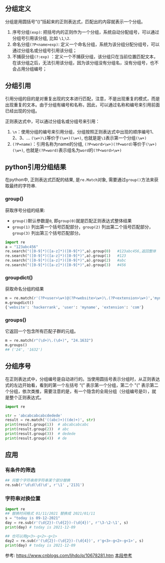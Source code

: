 ## 分组定义
分组是用圆括号“()”括起来的正则表达式，匹配出的内容就表示一个分组。

1. 序号分组`(exp)`: 把括号内的正则作为一个分组，系统自动分配组号，可以通过分组号引用该分组, 比如 `\1`,`\2`.
2. 命名分组`(?P<name>exp)`: 定义一个命名分组，系统为该分组分配分组号，可以通过分组名或分组号引用该分组；
3. 不捕获分组`(?:exp)` ：定义一个不捕获分组，该分组只在当前位置匹配文本，在该分组之后，无法引用该分组，因为该分组没有分组名，没有分组号，也不会占用分组编号；


## 分组引用
引用分组的目的是对重复出现的文本进行匹配，注意，不是出现重复的模式，而是出现重复的文本。由于分组有编号和名称，因此，可以通过名称和编号来引用前面已经出现的分组。

正则表达式中，可以通过分组名或分组号来引用：
1. `\n`：使用分组的编号来引用分组，分组按照正则表达式中出现的顺序编号1、2、3、... `(\w+)\1`等价于`(\w+)(\w+)`, 也就是是`\1`表示第一个分组`(\w+)`
2. `(?P=name)`：引用名称为name的分组, `(?P<word>\w+)(?P=word)`等价于`(\w+)(\w+)`, 也就是`(?P=word)`表示组名为`word`的`(?P<word>\w+)`


## python引用分组结果
在python中, 正则表达式匹配的结果, 是`re.Match`对象, 需要通过`group()`方法来获取最终的字符串.

### group()
获取序号分组的结果:
- `group()`默认参数是`0`, 即`group(0)`就是匹配正则表达式整体结果
- `group(1)` 列出第一个括号匹配部分，`group(2)` 列出第二个括号匹配部分，`group(3)` 列出第三个括号匹配部分。


```python
import re
a = "123abc456"
re.search("([0-9]*)([a-z]*)([0-9]*)",a).group(0)   #123abc456,返回整体
re.search("([0-9]*)([a-z]*)([0-9]*)",a).group(1)   #123
re.search("([0-9]*)([a-z]*)([0-9]*)",a).group(2)   #abc
re.search("([0-9]*)([a-z]*)([0-9]*)",a).group(3)   #456
```
### groupdict()
获取命名分组的结果
```python
m = re.match(r'(?P<user>\w+)@(?P<website>\w+)\.(?P<extension>\w+)','myname@hackerrank.com')
m.groupdict()
{'website': 'hackerrank', 'user': 'myname', 'extension': 'com'}
```



### groups()
它返回一个包含所有匹配子群的元组。
```python
m = re.match(r"(\d+)\.(\d+)", "24.1632")
m.groups()
## ('24', '1632')
```

## 分组序号
在正则表达式中，分组编号是自动进行的。当使用圆括号表示分组时，从正则表达式的左边开始看，看到的第一个左括号 “(” 表示第一个分组，第二个 "(" 表示第二个分组，依次类推，需要注意的是，有一个隐含的全局分组（分组编号是0），就是整个正则表达式。
```python
import re

str = 'abcabcabcabcdedede'
result = re.match('((abc)+)((de)+)', str)
print(result.group(1))  # abcabcabcabc
print(result.group(2))  # abc
print(result.group(3))  # dedede
print(result.group(4))  # de
```


## 应用

### 有条件的筛选
```python
## 将整个字符串用字符串某个部分替换
re.sub(r'\d\d(\d)\d', r'\1' ,'2131')
```


### 字符串对换位置
```python
import re
## 替换时间格式 01/11/2021 替换成 2021/01/11
s = "today is 09-12-2021"
day = re.sub(r'(\d{2})-(\d{2})-(\d{4})', r'\3-\2-\1', s)
print(day) # today is 2021-12-09

## 也可以用g<3>-g<2>-g<1>
day2 = re.sub(r'(\d{2})-(\d{2})-(\d{4})', r'g<3>-g<2>-g<1>', s)
print(day) # today is 2021-12-09
```



参考:
https://www.cnblogs.com/ljhdo/p/10678281.htm
[本段参考](https://blog.csdn.net/chr1991/article/details/80945455)